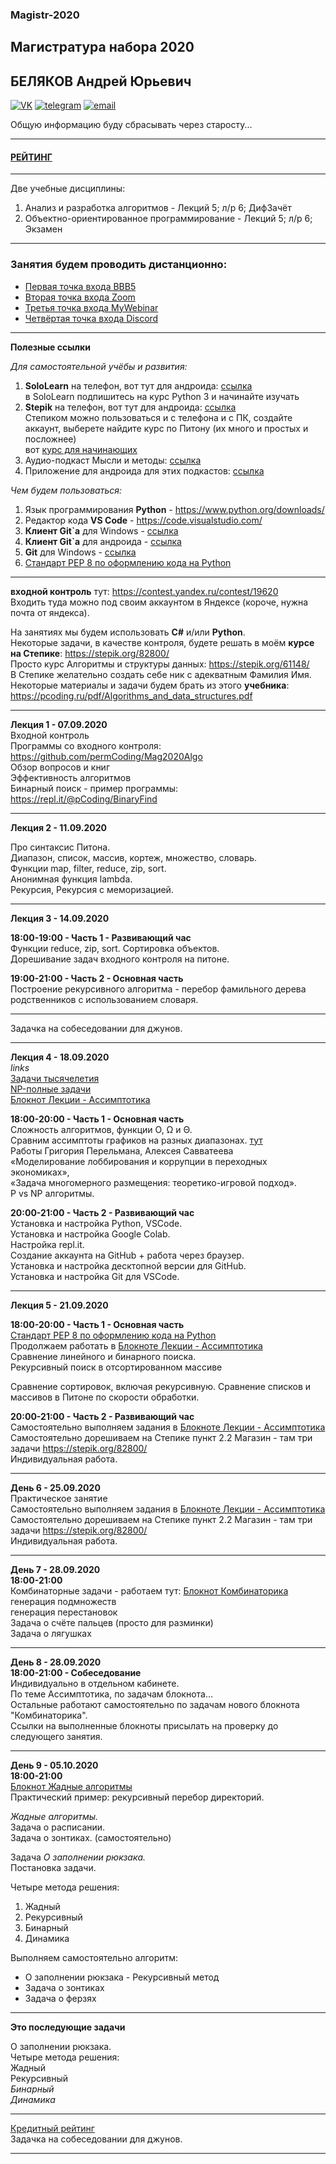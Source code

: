 ### Magistr-2020

## Магистратура набора 2020
## БЕЛЯКОВ Андрей Юрьевич

[![VK](https://pcoding.ru/ico/vk.png)](https://vk.com/permCube)
[![telegram](https://pcoding.ru/ico/telegram.png)](https://t.me/AndreyPerm)
[![email](https://pcoding.ru/ico/email.png)](mailto:tt@59.ru)
  
Общую информацию буду сбрасывать через старосту...

--- 

#### [РЕЙТИНГ](https://docs.google.com/spreadsheets/d/1vXXA6zoy8VF_uUY_ELcDKYW5hErjq1oqp9TsjHYc-KQ/edit?usp=sharing)  

---  

Две учебные дисциплины:
1) Анализ и разработка алгоритмов - Лекций 5; л/р 6; ДифЗачёт
2) Объектно-ориентированное программирование - Лекций 5; л/р 6; Экзамен
---

### Занятия будем проводить дистанционно:
* [Первая точка входа BBB5](https://bbb5.psaa.ru/b/and-kbv-awj)  
* [Вторая точка входа Zoom](https://us04web.zoom.us/j/6931731236?pwd=T1lNamFoMjJtMHlSbWVKZHF2d3Qwdz09)
* [Третья точка входа MyWebinar](https://go.mywebinar.com/npkg-qmfz-cgsl-cdtw)
* [Четвёртая точка входа Discord](https://discord.gg/8MnQJ3t)  

---
**Полезные ссылки**  

*Для самостоятельной учёбы и развития:*  
1) **SoloLearn** на телефон, вот тут для андроида: [ссылка](https://play.google.com/store/apps/details?id=com.sololearn&hl=ru)  
в SoloLearn подпишитесь на курс Python 3 и начинайте изучать  
2) **Stepik** на телефон, вот тут для андроида: [ссылка](https://play.google.com/store/apps/details?id=org.stepic.droid&hl=ru)  
Степиком можно пользоваться и с телефона и с ПК, создайте аккаунт, выберете найдите курс по Питону (их много и простых и посложнее)  
вот [курс для начинающих](https://stepik.org/58852/)  
3) Аудио-подкаст Мысли и методы: [ссылка](https://soundcloud.com/mimpod)  
4) Приложение для андроида для этих подкастов: [ссылка](https://play.google.com/store/apps/details?id=com.soundcloud.android&hl=ru)  

*Чем будем пользоваться:*  
1) Язык программирования **Python** - https://www.python.org/downloads/  
2) Редактор кода **VS Code** - https://code.visualstudio.com/  
3) **Клиент Git`а** для Windows - [ссылка](https://central.github.com/deployments/desktop/desktop/latest/win32)  
4) **Клиент Git`а** для андроида - [ссылка](https://play.google.com/store/apps/details?id=com.thirtydegreesray.openhub&hl=en)  
5) **Git** для Windows - [ссылка](https://git-scm.com/)  
6) [Стандарт PEP 8 по оформлению кода на Python](https://pythonworld.ru/osnovy/pep-8-rukovodstvo-po-napisaniyu-koda-na-python.html)  
---

**входной контроль** тут: https://contest.yandex.ru/contest/19620  
Входить туда можно под своим аккаунтом в Яндексе (короче, нужна почта от яндекса).  

На занятиях мы будем использовать **C#** и/или **Python**.  
Некоторые задачи, в качестве контроля, будете решать в моём **курсе на Степике**: https://stepik.org/82800/  
Просто курс Алгоритмы и структуры данных: https://stepik.org/61148/  
В Степике желательно создать себе ник с адекватным Фамилия Имя.  
Некоторые материалы и задачи будем брать из этого **учебника**: https://pcoding.ru/pdf/Algorithms_and_data_structures.pdf  

---

**Лекция 1 - 07.09.2020**  
Входной контроль  
Программы со входного контроля: https://github.com/permCoding/Mag2020Algo  
Обзор вопросов и книг  
Эффективность алгоритмов  
Бинарный поиск - пример программы: https://repl.it/@pCoding/BinaryFind  

---  

**Лекция 2 - 11.09.2020**  

Про синтаксис Питона.  
Диапазон, список, массив, кортеж, множество, словарь.  
Функции map, filter, reduce, zip, sort.  
Анонимная функция lambda.  
Рекурсия, Рекурсия с меморизацией.  

---  

**Лекция 3 - 14.09.2020**  

**18:00-19:00 - Часть 1 - Развивающий час**  
Функции reduce, zip, sort. Сортировка объектов.  
Дорешивание задач входного контроля на питоне.  

**19:00-21:00 - Часть 2 - Основная часть**  
Построение рекурсивного алгоритма - перебор фамильного дерева родственников с использованием словаря.  

---

Задачка на собеседовании для джунов.  

---  

**Лекция 4 - 18.09.2020**  
*links*  
[Задачи тысячелетия](https://ru.wikipedia.org/wiki/%D0%97%D0%B0%D0%B4%D0%B0%D1%87%D0%B8_%D1%82%D1%8B%D1%81%D1%8F%D1%87%D0%B5%D0%BB%D0%B5%D1%82%D0%B8%D1%8F)  
[NP-полные задачи](https://alexeykalina.github.io/technologies/np-completeness.html)  
[Блокнот Лекции - Ассимптотика](https://colab.research.google.com/drive/1Cwn_ZQjUEmln24_cfNLlTJ9AF8bZ0OOX?usp=sharing)  

**18:00-20:00 - Часть 1 - Основная часть**  
Сложность алгоритмов, функции O, Ω и Θ.  
Сравним ассимптоты графиков на разных диапазонах.  [тут](http://www.yotx.ru/#!1/3_h/sH%40zsHB/tGDOF/bf9o/2B/6%40Dg4GDfiCH8r%403v7R/sk2jYjZ1TxuPpFuNx6/Jid39nfw9MoG3s7e4f7JNo2I2dszPG49bWJeNxC7G7v7O/t76zf7BPomE3ThGMx1ME4xGxs7u/s7%40zvrd/sE%40iYTdAB4zHHdAW4xF0sLu/sw8E)  
Работы Григория Перельмана, Алексея Савватеева  
«Моделирование лоббирования и коррупции в переходных экономиках»,  
«Задача многомерного размещения: теоретико-игровой подход».  
P vs NP алгоритмы.  

**20:00-21:00 - Часть 2 - Развивающий час**  
Установка и настройка Python, VSCode.  
Установка и настройка Google Colab.  
Настройка repl.it.  
Создание аккаунта на GitHub + работа через браузер.  
Установка и настройка десктопной версии для GitHub.  
Установка и настройка Git для VSCode.  

---  

**Лекция 5 - 21.09.2020**  

**18:00-20:00 - Часть 1 - Основная часть**  
[Стандарт PEP 8 по оформлению кода на Python](https://pythonworld.ru/osnovy/pep-8-rukovodstvo-po-napisaniyu-koda-na-python.html)  
Продолжаем работать в [Блокноте Лекции - Ассимптотика](https://colab.research.google.com/drive/1Cwn_ZQjUEmln24_cfNLlTJ9AF8bZ0OOX?usp=sharing)  
Сравнение линейного и бинарного поиска.  
Рекурсивный поиск в отсортированном массиве  

Сравнение сортировок, включая рекурсивную.
Сравнение списков и массивов в Питоне по скорости обработки.  

**20:00-21:00 - Часть 2 - Развивающий час**  
Самостоятельно выполняем задания в [Блокноте Лекции - Ассимптотика](https://colab.research.google.com/drive/1Cwn_ZQjUEmln24_cfNLlTJ9AF8bZ0OOX?usp=sharing)  
Самостоятельно дорешиваем на Степике пункт 2.2 Магазин - там три задачи https://stepik.org/82800/  
Индивидуальная работа.  

---  

**День 6 - 25.09.2020**  
Практическое занятие  
Самостоятельно выполняем задания в [Блокноте Лекции - Ассимптотика](https://colab.research.google.com/drive/1Cwn_ZQjUEmln24_cfNLlTJ9AF8bZ0OOX?usp=sharing)  
Самостоятельно дорешиваем на Степике пункт 2.2 Магазин - там три задачи https://stepik.org/82800/  
Индивидуальная работа.  

---  

**День 7 - 28.09.2020**  
**18:00-21:00**  
Комбинаторные задачи - работаем тут:  [Блокнот Комбинаторика](https://colab.research.google.com/drive/1uSfAX_00sNxPLD0QdAhSHR22ecBuK1P8?usp=sharing)  
генерация подмножеств  
генерация перестановок  
Задача о счёте пальцев (просто для разминки)  
Задача о лягушках

---  

**День 8 - 28.09.2020**  
**18:00-21:00 - Собеседование**  
Индивидуально в отдельном кабинете.  
По теме Ассимптотика, по задачам блокнота...  
Остальные работают самостоятельно по задачам нового блокнота "Комбинаторика".  
Ссылки на выполненные блокноты присылать на проверку до следующего занятия.  

---  

**День 9 - 05.10.2020**  
**18:00-21:00**  
[Блокнот Жадные алгоритмы](https://colab.research.google.com/drive/1wpH90ZhKLDDrhLjhqj1_L5gd6aqpYx-D?usp=sharing)  
Практический пример: рекурсивный перебор директорий.  

*Жадные алгоритмы.*  
Задача о расписании.  
Задача о зонтиках. (самостоятельно)  

Задача *О заполнении рюкзака.*  
Постановка задачи. 

Четыре метода решения:  
1) Жадный  
2) Рекурсивный  
3) Бинарный  
4) Динамика  

Выполняем самостоятельно алгоритм:  
* О заполнении рюкзака - Рекурсивный метод  
* Задача о зонтиках  
* Задача о ферзях  

---  

**Это последующие задачи**  


О заполнении рюкзака.  
Четыре метода решения:  
Жадный  
Рекурсивный  
*Бинарный*  
*Динамика*  

---

[Кредитный рейтинг](https://ru.wikipedia.org/wiki/%D0%9A%D1%80%D0%B5%D0%B4%D0%B8%D1%82%D0%BD%D1%8B%D0%B9_%D1%80%D0%B5%D0%B9%D1%82%D0%B8%D0%BD%D0%B3)  
Задачка на собеседовании для джунов.  

---  


